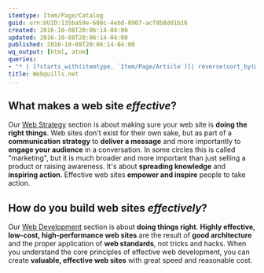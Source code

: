 ```yaml
---
itemtype: Item/Page/Catalog
guid: urn:UUID:135ba59e-608c-4ebd-8907-acf8b8dd1b16
created: 2016-10-08T20:06:14-04:00
updated: 2016-10-08T20:06:14-04:00
published: 2016-10-08T20:06:14-04:00
wq_output: [html, atom]
queries: 
- "* | [?starts_with(itemtype, `Item/Page/Article`)]| reverse(sort_by(@, &updated))"
title: Webquills.net
...
```


## What makes a web site *effective*?
Our <a href="/web-strategy/">Web Strategy</a> section is about making sure your web site is
 **doing the right things**. Web sites don't exist for their own sake, 
 but as part of a **communication 
strategy** to **deliver a message** and more importantly to
**engage your audience** in a conversation. In some circles this is called
"marketing", but it is much broader and more important than just selling a product
or raising awareness. It's about **spreading knowledge** and **inspiring
action**. Effective web sites **empower and inspire** people to take
 action.

## How do you build web sites *effectively*?
Our <a href="/web-development/">Web Development</a> section is about **doing 
things right**. **Highly effective, low-cost, high-performance web sites**
are the result of **good architecture** and the proper application
of **web standards**, not tricks and hacks. When you understand the 
core principles of effective web development, you can 
create **valuable, effective web sites** with great speed and reasonable 
cost.

